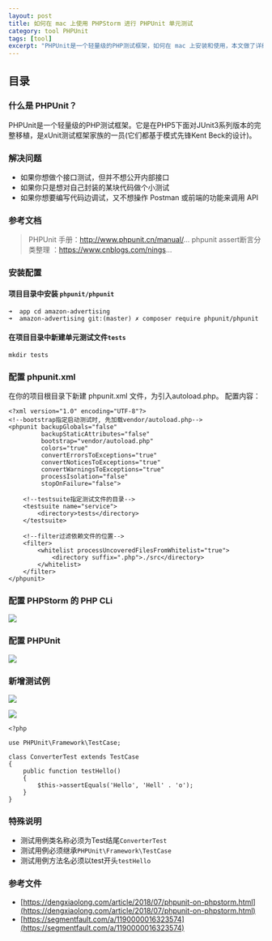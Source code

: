 ```yaml
---
layout: post
title: 如何在 mac 上使用 PHPStorm 进行 PHPUnit 单元测试
category: tool PHPUnit
tags: [tool]
excerpt: "PHPUnit是一个轻量级的PHP测试框架，如何在 mac 上安装和使用，本文做了详细的说明。"
---
```


## 目录
### 什么是 PHPUnit？
PHPUnit是一个轻量级的PHP测试框架。它是在PHP5下面对JUnit3系列版本的完整移植，是xUnit测试框架家族的一员(它们都基于模式先锋Kent Beck的设计)。


### 解决问题
- 如果你想做个接口测试，但并不想公开内部接口
- 如果你只是想对自己封装的某块代码做个小测试
- 如果你想要编写代码边调试，又不想操作 Postman 或前端的功能来调用 API

### 参考文档
>PHPUnit 手册：http://www.phpunit.cn/manual/...
phpunit assert断言分类整理 ：https://www.cnblogs.com/nings...

### 安装配置

#### 项目目录中安装 `phpunit/phpunit`
```
➜  app cd amazon-advertising
➜  amazon-advertising git:(master) ✗ composer require phpunit/phpunit
```
#### 在项目目录中新建单元测试文件`tests`
```
mkdir tests
```

### 配置 phpunit.xml
在你的项目根目录下新建 phpunit.xml 文件，为引入autoload.php。
配置内容：
```
<?xml version="1.0" encoding="UTF-8"?>
<!--bootstrap指定启动测试时, 先加载vendor/autoload.php-->
<phpunit backupGlobals="false"
         backupStaticAttributes="false"
         bootstrap="vendor/autoload.php"
         colors="true"
         convertErrorsToExceptions="true"
         convertNoticesToExceptions="true"
         convertWarningsToExceptions="true"
         processIsolation="false"
         stopOnFailure="false">

    <!--testsuite指定测试文件的目录-->
    <testsuite name="service">
        <directory>tests</directory>
    </testsuite>

    <!--filter过滤依赖文件的位置-->
    <filter>
        <whitelist processUncoveredFilesFromWhitelist="true">
            <directory suffix=".php">./src</directory>
        </whitelist>
    </filter>
</phpunit>
```

### 配置 PHPStorm 的 PHP CLi
![](https://static.studytime.xin/image/articles/20191113231957.png)

### 配置 PHPUnit
![](https://static.studytime.xin/image/articles/20191113232112.png)

### 新增测试例
![](https://static.studytime.xin/image/articles/20191113232339.png)

![](https://static.studytime.xin/image/articles/20191113232512.png)

```
<?php

use PHPUnit\Framework\TestCase;

class ConverterTest extends TestCase
{
    public function testHello()
    {
        $this->assertEquals('Hello', 'Hell' . 'o');
    }
}
```

### 特殊说明
- 测试用例类名称必须为Test结尾`ConverterTest`
- 测试用例必须继承`PHPUnit\Framework\TestCase`
- 测试用例方法名必须以test开头`testHello`

### 参考文件
- [https://dengxiaolong.com/article/2018/07/phpunit-on-phpstorm.html](https://dengxiaolong.com/article/2018/07/phpunit-on-phpstorm.html)
- [https://segmentfault.com/a/1190000016323574](https://segmentfault.com/a/1190000016323574)





